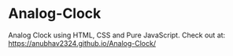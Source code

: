 # Analog-Clock

Analog Clock using HTML, CSS and Pure JavaScript. Check out at: https://anubhav2324.github.io/Analog-Clock/ 
